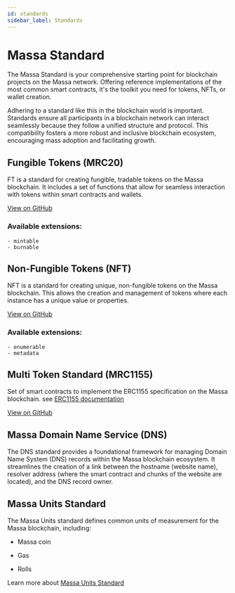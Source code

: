 ```yaml
---
id: standards
sidebar_label: Standards
---
```


# Massa Standard

The Massa Standard is your comprehensive starting point for blockchain projects on the Massa network. Offering reference implementations of the most common smart contracts, it's the toolkit you need for tokens, NFTs, or wallet creation.

Adhering to a standard like this in the blockchain world is important. Standards ensure all participants in a blockchain network can interact seamlessly because they follow a unified structure and protocol. This compatibility fosters a more robust and inclusive blockchain ecosystem, encouraging mass adoption and facilitating growth.

## Fungible Tokens (MRC20)

FT is a standard for creating fungible, tradable tokens on the Massa blockchain. It includes a set of functions that allow for seamless interaction with tokens within smart contracts and wallets.

[View on GitHub](https://github.com/massalabs/massa-standards/tree/main/smart-contracts/assembly/contracts/MRC20)

### Available extensions:
    - mintable
    - burnable


## Non-Fungible Tokens (NFT)

NFT is a standard for creating unique, non-fungible tokens on the Massa blockchain. This allows the creation and management of tokens where each instance has a unique value or properties.

[View on GitHub](https://github.com/massalabs/massa-standards/tree/main/smart-contracts/assembly/contracts/MRC721)

### Available extensions:
    - enumerable
    - metadata

## Multi Token Standard (MRC1155)

Set of smart contracts to implement the ERC1155 specification on the Massa blockchain.
see [ERC1155 documentation](https://github.com/OpenZeppelin/openzeppelin-contracts/tree/master/contracts/token/ERC1155)

[View on GitHub](https://github.com/massalabs/massa-standards/tree/main/smart-contracts/assembly/contracts/MRC1155)

## Massa Domain Name Service (DNS)

The DNS standard provides a foundational framework for managing Domain Name System (DNS) records within the Massa blockchain ecosystem. It streamlines the creation of a link between the hostname (website name), resolver address (where the smart contract and chunks of the website are located), and the DNS record owner.

## Massa Units Standard
The Massa Units standard defines common units of measurement for the Massa blockchain, including:

- Massa coin

- Gas

- Rolls

Learn more about [Massa Units Standard](https://github.com/massalabs/massa-standards/blob/main/units.md)
